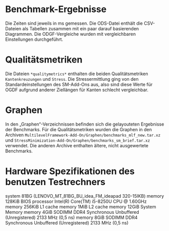 # Benchmark-Ergebnisse

Die Zeiten sind jeweils in ms gemessen. Die ODS-Datei enthält die CSV-Dateien
als Tabellen zusammen mit ein paar darauf basierenden Diagrammen.
Die ODGF-Vergleiche wurden mit vergleichbaren Einstellungen durchgeführt.

# Qualitätsmetriken
Die Dateien `*qualitymetrics*` enthalten die beiden Qualitätsmetriken
`Kantenkreuzungen` und `Stress`. Die Stressermittlung ging von den
Standardeinstellungen des SM-Add-Ons aus, also sind diese Werte für OGDF
aufgrund anderer Ziellängen für Kanten schlecht vergleichbar.

# Graphen
In den „Graphen“-Verzeichnissen befinden sich die gelayouteten Ergebnisse der
Benchmarks. Für die Qualitätsmetriken wurden die Graphen in den Archiven
`MultilevelFramework-Add-On/Graphen/benchmarks_mlf_new.tar.xz`
und `StressMinimization-Add-On/Graphen/benchmarks_sm_brief.tar.xz` verwendet.
Die anderen Archive enthalten ältere, nicht ausgewertete Benchmarks.

# Hardware Spezifikationen des benutzen Testrechners
system         81BG (LENOVO_MT_81BG_BU_idea_FM_ideapad 320-15IKB)
memory         128KiB BIOS
processor      Intel(R) Core(TM) i5-8250U CPU @ 1.60GHz
memory         256KiB L1 cache
memory         1MiB L2 cache
memory         12GiB System Memory
memory         4GiB SODIMM DDR4 Synchronous Unbuffered (Unregistered) 2133 MHz (0,5 ns)
memory         8GiB SODIMM DDR4 Synchronous Unbuffered (Unregistered) 2133 MHz (0,5 ns)


